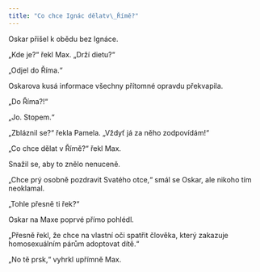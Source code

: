 ```yaml
---
title: "Co chce Ignác dělatv\_Římě?"
---
```


Oskar přišel k obědu bez Ignáce.

  

„Kde je?“ řekl Max. „Drží dietu?“

„Odjel do Říma.“

Oskarova kusá informace všechny přítomné opravdu překvapila.

„Do Říma?!“

„Jo. Stopem.“

„Zbláznil se?“ řekla Pamela. „Vždyť já za něho zodpovídám!“

„Co chce dělat v Římě?“ řekl Max.

Snažil se, aby to znělo nenuceně.

„Chce prý osobně pozdravit Svatého otce,“ smál se Oskar, ale nikoho tím neoklamal.

„Tohle přesně ti řek?“

Oskar na Maxe poprvé přímo pohlédl.

„Přesně řekl, že chce na vlastní oči spatřit člověka, který zakazuje homosexuálním párům adoptovat dítě.“

„No tě prsk,“ vyhrkl upřímně Max.
